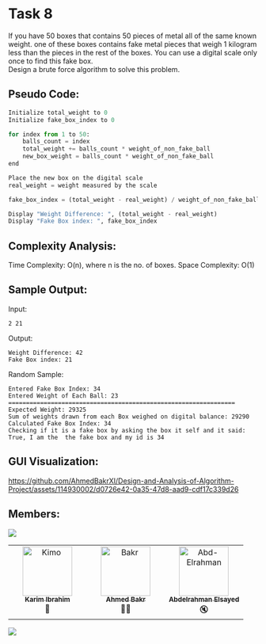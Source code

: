 # Task 8
If you have 50 boxes that contains 50 pieces of metal all of the same known weight. one of these boxes contains fake
metal pieces that weigh 1 kilogram less than the pieces in the rest of the boxes. You can use a digital scale only once
to find this fake box. 
<br>
Design a brute force algorithm to solve this problem.

## Pseudo Code:
``` python
Initialize total_weight to 0
Initialize fake_box_index to 0

for index from 1 to 50:
    balls_count = index
    total_weight += balls_count * weight_of_non_fake_ball
    new_box_weight = balls_count * weight_of_non_fake_ball
end

Place the new box on the digital scale
real_weight = weight measured by the scale

fake_box_index = (total_weight - real_weight) / weight_of_non_fake_ball

Display "Weight Difference: ", (total_weight - real_weight)
Display "Fake Box index: ", fake_box_index

```

## Complexity Analysis:
Time Complexity: O(n), where n is the no. of boxes.
Space Complexity: O(1)

## Sample Output:
Input:
```
2 21
```
Output:
```
Weight Difference: 42
Fake Box index: 21
```
Random Sample:
```
Entered Fake Box Index: 34
Entered Weight of Each Ball: 23
================================================================
Expected Weight: 29325
Sum of weights drawn from each Box weighed on digital balance: 29290
Calculated Fake Box Index: 34
Checking if it is a fake box by asking the box it self and it said: True, I am the  the fake box and my id is 34
```
## GUI Visualization:


https://github.com/AhmedBakrXI/Design-and-Analysis-of-Algorithm-Project/assets/114930002/d0726e42-0a35-47d8-aad9-cdf17c339d26



## Members:
<img src="https://user-images.githubusercontent.com/74038190/212284100-561aa473-3905-4a80-b561-0d28506553ee.gif">

<table align="center">
  <tbody>
    <tr>
      <td align="center" valign="top" width="33.33%"><a href="https://github.com/Karim-308"><img src="https://github.com/Karim-308.png" width="100px;" alt="Kimo"/><br /><sub><b>Karim Ibrahim</b></sub></a><br />🫡</td>
      <td align="center" valign="top" width="33.33%"><a href="https://github.com/AhmedBakrXI"><img src="https://github.com/AhmedBakrXI.png" width="100px;" alt="Bakr"/><br /><sub><b>Ahmed Bakr</b></sub></a><br />👨‍💻</td>
      <td align="center" valign="top" width="33.33%"><a href="https://github.com/D3cipherd"><img src="https://github.com/D3cipherd.png" width="100px;" alt="Abd-Elrahman"/><br /><sub><b>Abdelrahman Elsayed</b></sub></a><br />🔇</td>
    </tr>
  </tbody>
</table>
<img src="https://user-images.githubusercontent.com/74038190/212284100-561aa473-3905-4a80-b561-0d28506553ee.gif">
